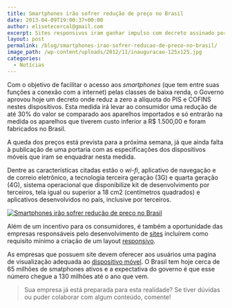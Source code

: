 ```yaml
---
title: Smartphones irão sofrer redução de preço no Brasil
date: 2013-04-09T19:00:37+00:00
author: elisetecercal@gmail.com
excerpt: Sites responsivos iram ganhar impulso com decreto assinado por Dilma Rousseff, onde zera a alíquota do PIS e COFINS dos smartphones produzidos no Brasil.
layout: post
permalink: /blog/smartphones-irao-sofrer-reducao-de-preco-no-brasil/
image_path: /wp-content/uploads/2012/11/inauguracao-125x125.jpg
categories:
  - Notícias
---
```


Com o objetivo de facilitar o acesso aos _smartphones_ (que tem entre suas funções a conexão com a internet) pelas classes de baixa renda, o Governo aprovou hoje um decreto onde reduz a zero a alíquota do PIS e COFINS nestes dispositivos. Esta medida irá levar ao consumidor uma redução de até 30% do valor se comparado aos aparelhos importados e só entrarão na medida os aparelhos que tiverem custo inferior a R$ 1.500,00 e foram fabricados no Brasil.

A queda dos preços está prevista para a próxima semana, já que ainda falta à publicação de uma portaria com as especificações dos dispositivos móveis que iram se enquadrar nesta medida.

Dentre as características citadas estão o _wi-fi_, aplicativo de navegação e de correio eletrônico, a tecnologia terceira geração (3G) e quarta geração (4G), sistema operacional que disponibilize kit de desenvolvimento por terceiros, tela igual ou superior a 18 cm2 (centímetros quadrados) e aplicativos desenvolvidos no país, inclusive por terceiros.

[![Smartphones irão sofrer redução de preço no Brasil](http://sistemas.cekurte.com/wp-content/uploads/2013/04/decreto-smartphonesjpg.jpg "Smartphones irão sofrer redução de preço no Brasil")](http://sistemas.cekurte.com/wp-content/uploads/2013/04/decreto-smartphonesjpg.jpg)

Além de um incentivo para os consumidores, é também a oportunidade das empresas responsáveis pelo desenvolvimento de [sites](http://sistemas.cekurte.com/servicos/websites/ "Websites") incluírem como requisito mínimo a criação de um layout [responsivo](http://sistemas.cekurte.com/blog/sites-responsivos-ganham-pontos-no-ranking-de-pesquisas-do-google/ "Sites Responsivos ganham pontos no ranking de pesquisas do Google").

As empresas que possuem site devem oferecer aos usuários uma pagina de visualização adequada ao [dispositivo móvel](http://sistemas.cekurte.com/blog/tablets-como-ferramentas-no-meio-corporativo/ "Tablets como Ferramentas no meio Corporativo"). O Brasil tem hoje cerca de 65 milhões de smatphones ativos e a expectativa do governo é que esse número chegue a 130 milhões até o ano que vem.

> Sua empresa já está preparada para esta realidade? Se tiver dúvidas ou puder colaborar com algum conteúdo, comente!
